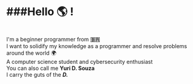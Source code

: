 <p><h1>###Hello 🌎 !</h1></p>
<br>I'm a beginner programmer from <b>🇧🇷</b><br>
I want to solidify my knowledge as a programmer and resolve problems around the world 🌍<br>
A computer science student and cybersecurity enthusiast<br>
You can also call me <b>Yuri D. Souza</b><br>
I carry the guts of the <b><i>D.</b></i>

<!-- <div>
  <a href="https://githut.com/yuripicanco">
  <img height="180" src="https://github-readme-stats.verce.app/api?username=yuripicanco&show_icons=true&themes=dracula&include_all_commits=true&cpunt_private=true">
  <img height="180" src="https://github-readme-stats.verce.app/top-langs/?username=yuripicanco&layout=compact&langs_count=168&theme=dar">
    


-->
